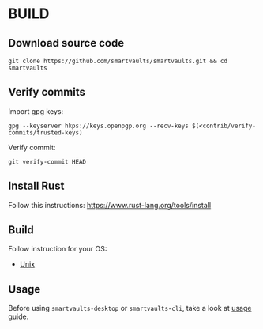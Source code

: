 # BUILD

## Download source code

```
git clone https://github.com/smartvaults/smartvaults.git && cd smartvaults
```

## Verify commits

Import gpg keys:

```
gpg --keyserver hkps://keys.openpgp.org --recv-keys $(<contrib/verify-commits/trusted-keys)
```

Verify commit:

```
git verify-commit HEAD
```

## Install Rust

Follow this instructions: https://www.rust-lang.org/tools/install

## Build

Follow instruction for your OS:

* [Unix](build-unix.md) 

## Usage

Before using `smartvaults-desktop` or `smartvaults-cli`, take a look at [usage](./usage/README.md) guide.
